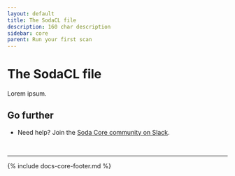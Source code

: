 ```yaml
---
layout: default
title: The SodaCL file
description: 160 char description
sidebar: core
parent: Run your first scan
---
```


# The SodaCL file

Lorem ipsum.



## Go further

* Need help? Join the <a href="http://community.soda.io/slack" target="_blank"> Soda Core community on Slack</a>.
<br />

---
{% include docs-core-footer.md %}
